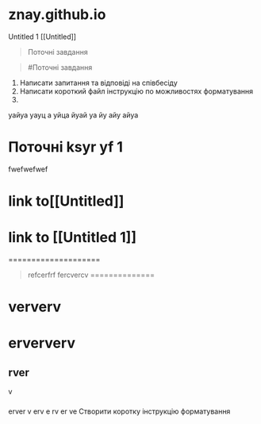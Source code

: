 # znay.github.io


Untitled 1 
[[Untitled]]


> Поточні завдання 

> #Поточні завдання 

1. Написати запитання та відповіді на співбесіду
2. Написати короткий файл інструкцію по можливостях форматування
3. 
уайуа
уауц
а
уйца
йуай
уа
йу
айу
айуа 
# Поточні ksyr yf 1 

fwefwefwef


# link to[[Untitled]] 
# link to [[Untitled 1]]
====================
>refcerfrf
> fercvercv
==============


# ververv
# erververv
## rver
v
### 
erver
v
erv
e
rv
er
ve
Створити коротку інструкцію форматування



